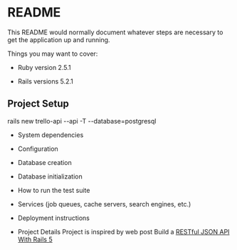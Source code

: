 # README

This README would normally document whatever steps are necessary to get the
application up and running.

Things you may want to cover:

* Ruby version
2.5.1

* Rails versions
5.2.1
## Project Setup
  rails new trello-api --api -T --database=postgresql
* System dependencies

* Configuration

* Database creation

* Database initialization

* How to run the test suite

* Services (job queues, cache servers, search engines, etc.)

* Deployment instructions

* Project Details
Project is inspired by web post Build a [RESTful JSON API With Rails 5](https://scotch.io/tutorials/build-a-restful-json-api-with-rails-5-part-one)




